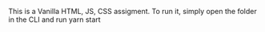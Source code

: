 This is a Vanilla HTML, JS, CSS assigment. To run it, simply open the folder in the CLI and run yarn start
